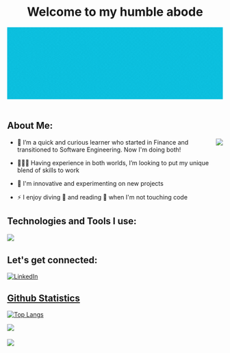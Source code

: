 <h1 align="center"> Welcome to my humble abode</h1>

<!--
**Le-Jared/Le-Jared** is a ✨ _special_ ✨ repository because its `README.md` (this file) appears on your GitHub profile.
Here are some ideas to get you started: -->

<div align="center">
  <img src ="./Jared.gif" />
  
</div>

 <br/>

## About Me:

<img  src="./thoughtworks-gif_dribbble.gif" height="290px" align="right" />

- 🔭 I’m a quick and curious learner who started in Finance and transitioned to Software Engineering. Now I'm doing both!

- 👨🏻‍💻 Having experience in both worlds, I’m looking to put my unique blend of skills to work

- 🌱 I'm innovative and experimenting on new projects

- ⚡ I enjoy diving 🤿 and reading 📖 when I'm not touching code

## Technologies and Tools I use:
<p align="left">
  <a href="https://skillicons.dev">
    <img src="https://skillicons.dev/icons?i=aws,bash,bootstrap,css,discord,bots,bash,django,docker,express,fastapi,figma,flask,firebase,git,github,gitlab,heroku,html,java,js,jquery,linux,materialui,matlab,mongodb,mysql,netlify,nodejs,postgres,powershell,py,r,react,regex,sass,sqlite,tailwind,vscode,vit, c++" />
  </a>
</p>

## Let's get connected:

<p><a href="https://www.linkedin.com/in/le-jared/" target="_blank"><img alt="LinkedIn" src="https://img.shields.io/badge/linkedin-%230077B5.svg?&style=for-the-badge&logo=linkedin&logoColor=white"  height="30px"/>
</p>


## Github Statistics

[![Top Langs](https://github-readme-stats.vercel.app/api/top-langs/?username=Le-Jared&layout=compact&theme=vision-friendly-dark)](https://github.com/anuraghazra/github-readme-stats)

![](https://github-profile-trophy.vercel.app/?username=le-jared&theme=dracula&no-frame=false&no-bg=true&margin-w=4)

<img src="https://komarev.com/ghpvc/?username=Le-Jared&&style=flat-square" align="center" />






